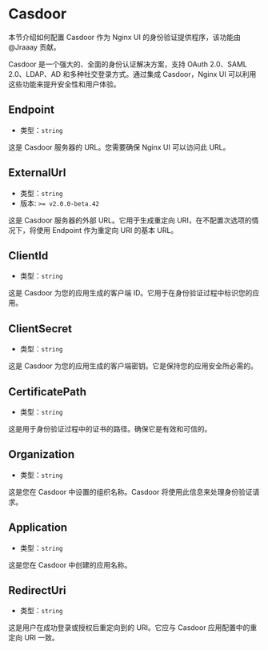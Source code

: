 # Casdoor
本节介绍如何配置 Casdoor 作为 Nginx UI 的身份验证提供程序，该功能由 @Jraaay 贡献。

Casdoor 是一个强大的、全面的身份认证解决方案，支持 OAuth 2.0、SAML 2.0、LDAP、AD 和多种社交登录方式。通过集成 Casdoor，Nginx UI 可以利用这些功能来提升安全性和用户体验。

## Endpoint
- 类型：`string`

这是 Casdoor 服务器的 URL。您需要确保 Nginx UI 可以访问此 URL。

## ExternalUrl
- 类型：`string`
- 版本: `>= v2.0.0-beta.42`

这是 Casdoor 服务器的外部 URL。它用于生成重定向 URI，在不配置次选项的情况下，将使用 Endpoint 作为重定向 URI 的基本 URL。

## ClientId
- 类型：`string`

这是 Casdoor 为您的应用生成的客户端 ID。它用于在身份验证过程中标识您的应用。

## ClientSecret
- 类型：`string`

这是 Casdoor 为您的应用生成的客户端密钥。它是保持您的应用安全所必需的。

## CertificatePath
- 类型：`string`

这是用于身份验证过程中的证书的路径。确保它是有效和可信的。

## Organization
- 类型：`string`

这是您在 Casdoor 中设置的组织名称。Casdoor 将使用此信息来处理身份验证请求。

## Application
- 类型：`string`

这是您在 Casdoor 中创建的应用名称。

## RedirectUri
- 类型：`string`

这是用户在成功登录或授权后重定向到的 URI。它应与 Casdoor 应用配置中的重定向 URI 一致。
